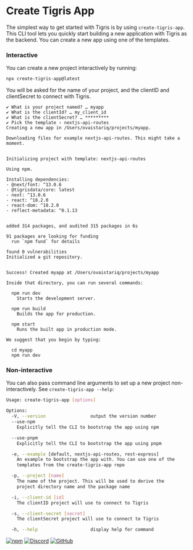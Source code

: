 # Create Tigris App

The simplest way to get started with Tigris is by using `create-tigris-app`.
This CLI tool lets you quickly start building a new application with
Tigris as the backend. You can create a new app using one of the templates.

### Interactive

You can create a new project interactively by running:

```bash
npx create-tigris-app@latest
```

You will be asked for the name of your project, and the clientID and
clientSecret to connect with Tigris.

```shell
✔ What is your project named? … myapp
✔ What is the clientId? … my_client_id
✔ What is the clientSecret? … *********
✔ Pick the template › nextjs-api-routes
Creating a new app in /Users/ovaistariq/projects/myapp.

Downloading files for example nextjs-api-routes. This might take a moment.


Initializing project with template: nextjs-api-routes

Using npm.

Installing dependencies:
- @next/font: ^13.0.6
- @tigrisdata/core: latest
- next: ^13.0.6
- react: ^18.2.0
- react-dom: ^18.2.0
- reflect-metadata: ^0.1.13


added 314 packages, and audited 315 packages in 6s

91 packages are looking for funding
  run `npm fund` for details

found 0 vulnerabilities
Initialized a git repository.


Success! Created myapp at /Users/ovaistariq/projects/myapp

Inside that directory, you can run several commands:

  npm run dev
    Starts the development server.

  npm run build
    Builds the app for production.

  npm start
    Runs the built app in production mode.

We suggest that you begin by typing:

  cd myapp
  npm run dev
```

### Non-interactive

You can also pass command line arguments to set up a new project
non-interactively. See `create-tigris-app --help`:

```bash
Usage: create-tigris-app [options]

Options:
  -V, --version                 output the version number
  --use-npm
    Explicitly tell the CLI to bootstrap the app using npm

  --use-pnpm
    Explicitly tell the CLI to bootstrap the app using pnpm

  -e, --example [default, nextjs-api-routes, rest-express]
    An example to bootstrap the app with. You can use one of the
    templates from the create-tigris-app repo

  -p, --project [name]
    The name of the project. This will be used to derive the
    project directory name and the package name

  -i, --client-id [id]
    The clientID project will use to connect to Tigris

  -s, --client-secret [secret]
    The clientSecret project will use to connect to Tigris

  -h, --help                    display help for command
```

[![npm](https://img.shields.io/npm/v/create-tigris-app)](https://www.npmjs.com/package/create-tigris-app)
[![Discord](https://img.shields.io/badge/discord-tigrisdata-34D058.svg?logo=discord)](https://www.tigrisdata.com/discord)
[![GitHub](https://img.shields.io/github/license/tigrisdata/create-tigris-app)](https://github.com/tigrisdata/create-tigris-app/blob/main/LICENSE)
